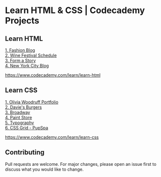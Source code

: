 # Learn HTML & CSS | Codecademy Projects

## Learn HTML
[1. Fashion Blog](https://ivobul.github.io/learn-html-css-codecademy/Fashion%20Blog)<br>
[2. Wine Festival Schedule](https://ivobul.github.io/learn-html-css-codecademy/Wine%20Festival%20Schedule)<br>
[3. Form a Story](https://ivobul.github.io/learn-html-css-codecademy/Form%20a%20Story)<br>
[4. New York City Blog](https://ivobul.github.io/learn-html-css-codecademy/New%20York%20City%20Blog)

<https://www.codecademy.com/learn/learn-html>

## Learn CSS
[1. Olivia Woodruff Portfolio](https://ivobul.github.io/learn-html-css-codecademy/Olivia%20Woodruff%20Portfolio)<br>
[2. Davie's Burgers](https://ivobul.github.io/learn-html-css-codecademy/Davie's%20Burgers)<br>
[3. Broadway](https://ivobul.github.io/learn-html-css-codecademy/Broadway)<br>
[4. Paint Store](https://ivobul.github.io/learn-html-css-codecademy/Paint%20Store)<br>
[5. Typography](https://ivobul.github.io/learn-html-css-codecademy/Typography)<br>
[6. CSS Grid - PupSpa](https://ivobul.github.io/learn-html-css-codecademy/CSS%20Grid%20-%20PupSpa)

<https://www.codecademy.com/learn/learn-css>


## Contributing
Pull requests are welcome. For major changes, please open an issue first to discuss what you would like to change.
